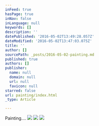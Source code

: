```yaml
---
inFeed: true
hasPage: true
inNav: false
inLanguage: null
keywords: []
description: ''
datePublished: '2016-05-02T13:49:28.057Z'
dateModified: '2016-05-02T13:47:03.075Z'
title: ''
author: []
sourcePath: _posts/2016-05-02-painting.md
published: true
authors: []
publisher:
  name: null
  domain: null
  url: null
  favicon: null
starred: false
url: painting/index.html
_type: Article

---
```

Painting....
![](https://the-grid-user-content.s3-us-west-2.amazonaws.com/9b6330d7-89dd-4c04-924a-a76a4c38bbdc.gif)
![](https://the-grid-user-content.s3-us-west-2.amazonaws.com/fd6732ff-6873-4dea-8645-11007bb948dd.gif)
![](https://the-grid-user-content.s3-us-west-2.amazonaws.com/af61ae37-6961-4173-b5bb-0db7f7dd9370.jpg)